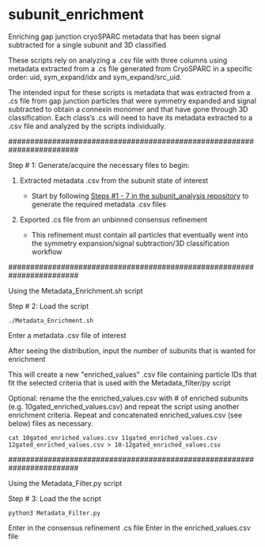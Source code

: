# subunit_enrichment
Enriching gap junction cryoSPARC metadata that has been signal subtracted for a single subunit and 3D classified

These scripts rely on analyzing a .csv file with three columns using metadata extracted from a .cs file generated from CryoSPARC in a specific order: uid, sym_expand/idx and sym_expand/src_uid.

The intended input for these scripts is metadata that was extracted from a .cs file from gap junction particles that were symmetry expanded and signal subtracted to obtain a connexin monomer and that have gone through 3D classification. Each class’s .cs will need to have its metadata extracted to a .csv file and analyzed by the scripts individually.


########################################################################


Step # 1: Generate/acquire the necessary files to begin:

1) Extracted metadata .csv from the subunit state of interest
   - Start by following [Steps #1 - 7 in the subunit_analysis repository](https://github.com/reichow-lab/subunit_analysis/blob/main/README.md) to generate the required metadata .csv files

2) Exported .cs file from an unbinned consensus refinement
   - This refinement must contain all particles that eventually went into the symmetry expansion/signal subtraction/3D classification workflow


########################################################################


Using the Metadata_Enrichment.sh script

Step # 2: Load the script
```
./Metadata_Enrichment.sh
```
Enter a metadata .csv file of interest

After seeing the distribution, input the number of subunits that is wanted for enrichment

This will create a new "enriched_values" .csv file containing particle IDs that fit the selected criteria that is used with the Metadata_filter/py script

Optional: rename the the enriched_values.csv with # of enriched subunits (e.g. 10gated_enriched_values.csv) and repeat the script using another enrichment criteria. Repeat and concatenated enriched_values.csv (see below) files as necessary.
```
cat 10gated_enriched_values.csv 11gated_enriched_values.csv 12gated_enriched_values.csv > 10-12gated_enriched_values.csv
```


########################################################################


Using the Metadata_Filter.py script

Step # 3: Load the the script

```
python3 Metadata_Filter.py
```
Enter in the consensus refinement .cs file
Enter in the enriched_values.csv file

